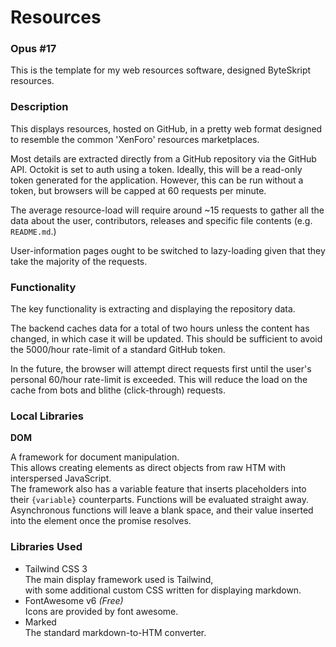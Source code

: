 Resources
=====

### Opus #17

This is the template for my web resources software, designed ByteSkript resources.

### Description

This displays resources, hosted on GitHub, in a pretty web format designed to resemble the common 'XenForo' resources marketplaces.

Most details are extracted directly from a GitHub repository via the GitHub API.
Octokit is set to auth using a token. Ideally, this will be a read-only token generated for the application.
However, this can be run without a token, but browsers will be capped at 60 requests per minute.

The average resource-load will require around ~15 requests to gather all the data about the user, contributors, releases and specific file contents (e.g. `README.md`.)

User-information pages ought to be switched to lazy-loading given that they take the majority of the requests.

### Functionality

The key functionality is extracting and displaying the repository data.

The backend caches data for a total of two hours unless the content has changed, in which case it will be updated.
This should be sufficient to avoid the 5000/hour rate-limit of a standard GitHub token.

In the future, the browser will attempt direct requests first until the user's personal 60/hour rate-limit is exceeded.
This will reduce the load on the cache from bots and blithe (click-through) requests.

### Local Libraries

**DOM**

A framework for document manipulation. \
This allows creating elements as direct objects from raw HTM with interspersed JavaScript. \
The framework also has a variable feature that inserts placeholders into their `{variable}` counterparts.
Functions will be evaluated straight away. Asynchronous functions will leave a blank space, and their value inserted into the element once the promise resolves.

### Libraries Used
- Tailwind CSS 3 \
  The main display framework used is Tailwind, \
  with some additional custom CSS written for displaying markdown.
- FontAwesome v6 *(Free)* \
  Icons are provided by font awesome.
- Marked \
  The standard markdown-to-HTM converter.
